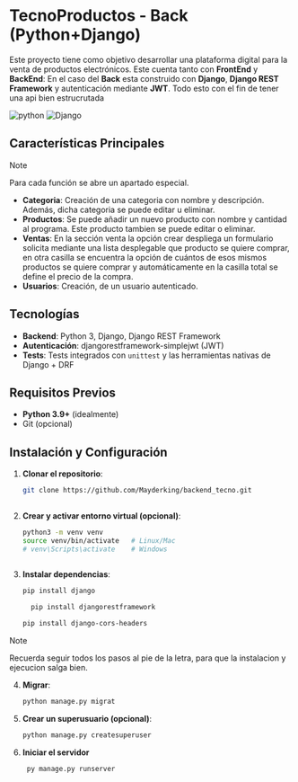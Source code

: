 # TecnoProductos - Back (Python+Django)
Este proyecto tiene como objetivo desarrollar una plataforma digital para la venta de productos electrónicos. Este cuenta tanto con **FrontEnd** y **BackEnd**: En el caso del **Back** esta construido con **Django**, **Django REST Framework** y autenticación mediante **JWT**. Todo esto con el fin de tener una api bien estrucrutada
<br>

![python](https://img.shields.io/badge/python-3670A0?style=for-the-badge&logo=python&logoColor=ffdd54)
![Django](https://img.shields.io/badge/django-%23092E20.svg?style=for-the-badge&logo=django&logoColor=white)
## Características Principales
>[!Note]
>Para cada función se abre un apartado especial.
- **Categoria**: Creación de una categoria con nombre y descripción. Además, dicha categoria se puede editar u eliminar.
- **Productos**: Se puede añadir un nuevo producto con nombre y cantidad al programa. Este producto tambien se puede editar o eliminar.
- **Ventas**: En la sección venta la opción crear despliega un formulario solicita mediante una lista desplegable que producto se quiere comprar, en otra casilla se encuentra la opción de cuántos de esos mismos productos se quiere comprar y automáticamente en la casilla total se define el precio de la compra.
- **Usuarios**: Creación, de un usuario autenticado.
## Tecnologías

- **Backend**: Python 3, Django, Django REST Framework
- **Autenticación**: djangorestframework-simplejwt (JWT)
- **Tests**: Tests integrados con `unittest` y las herramientas nativas de Django + DRF

## Requisitos Previos

- **Python 3.9+** (idealmente)
- Git (opcional)

## Instalación y Configuración

1. **Clonar el repositorio**:
   
   ```bash
   git clone https://github.com/Mayderking/backend_tecno.git
  
2. **Crear y activar entorno virtual (opcional)**:
   
   ```bash
   python3 -m venv venv
   source venv/bin/activate   # Linux/Mac
   # venv\Scripts\activate    # Windows
  
3. **Instalar dependencias**:
   
   ```bash
   pip install django 
   ```
   ```bash
     pip install djangorestframework
   ```
   ```bash
   pip install django-cors-headers
   ```
    
> [!Note]
> Recuerda seguir todos los pasos al pie de la letra, para que la instalacion y ejecucion salga bien.

4. **Migrar**:
      
   ```bash
   python manage.py migrat
   ```
5. **Crear un superusuario (opcional)**:
    ```bash
    python manage.py createsuperuser
   
6. **Iniciar el servidor**
   ```bash
    py manage.py runserver
